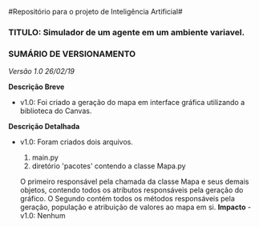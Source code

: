 #Repositório para o projeto de Inteligência Artificial#

### TITULO: Simulador de um agente em um ambiente variavel. ###

### SUMÁRIO DE VERSIONAMENTO ###
*Versão 1.0 26/02/19*

**Descrição Breve**
- v1.0:
	Foi criado a geração do mapa em interface gráfica utilizando a biblioteca do Canvas.

**Descrição Detalhada**
- v1.0:
	Foram criados dois arquivos.
	1. main.py
	2. diretório 'pacotes' contendo a classe Mapa.py


	O primeiro responsável pela chamada da classe Mapa e seus demais objetos, contendo todos os atributos responsáveis pela geração do gráfico.
	O Segundo contém todos os métodos responsáveis pela geração, população e atribuição de valores ao mapa em si.
**Impacto**
-v1.0:
	Nenhum
